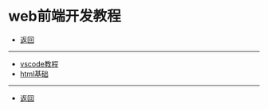 # web前端开发教程

- [返回](../README.md)

---

- [vscode教程](./vscode/README.md)
- [html基础](./html-course/README.md)

---

- [返回](../README.md)

<!-- js处理背景和css样式 -->
<script type="module" src="https://huhuiyu.top/js/github.js"></script>
